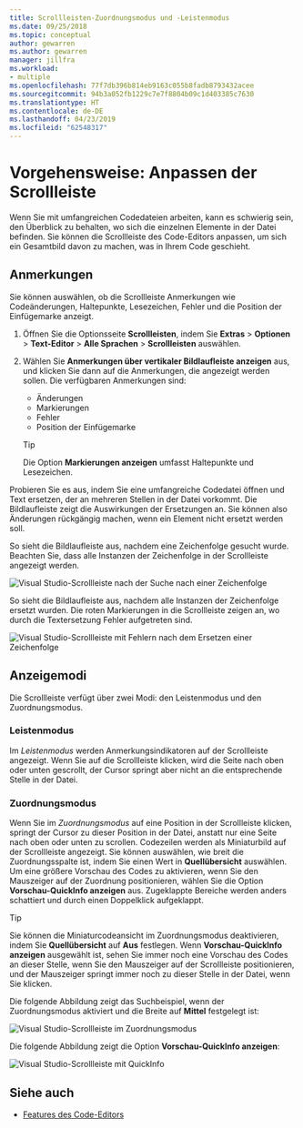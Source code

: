 ```yaml
---
title: Scrollleisten-Zuordnungsmodus und -Leistenmodus
ms.date: 09/25/2018
ms.topic: conceptual
author: gewarren
ms.author: gewarren
manager: jillfra
ms.workload:
- multiple
ms.openlocfilehash: 77f7db396b814eb9163c055b8fadb8793432acee
ms.sourcegitcommit: 94b3a052fb1229c7e7f8804b09c1d403385c7630
ms.translationtype: HT
ms.contentlocale: de-DE
ms.lasthandoff: 04/23/2019
ms.locfileid: "62548317"
---
```

# <a name="how-to-customize-the-scroll-bar"></a>Vorgehensweise: Anpassen der Scrollleiste

Wenn Sie mit umfangreichen Codedateien arbeiten, kann es schwierig sein, den Überblick zu behalten, wo sich die einzelnen Elemente in der Datei befinden. Sie können die Scrollleiste des Code-Editors anpassen, um sich ein Gesamtbild davon zu machen, was in Ihrem Code geschieht.

## <a name="annotations"></a>Anmerkungen

Sie können auswählen, ob die Scrollleiste Anmerkungen wie Codeänderungen, Haltepunkte, Lesezeichen, Fehler und die Position der Einfügemarke anzeigt.

   1. Öffnen Sie die Optionsseite **Scrollleisten**, indem Sie **Extras** > **Optionen** > **Text-Editor** > **Alle Sprachen** > **Scrollleisten** auswählen.

   2. Wählen Sie **Anmerkungen über vertikaler Bildlaufleiste anzeigen** aus, und klicken Sie dann auf die Anmerkungen, die angezeigt werden sollen. Die verfügbaren Anmerkungen sind:

      - Änderungen
      - Markierungen
      - Fehler
      - Position der Einfügemarke

      > [!TIP]
      > Die Option **Markierungen anzeigen** umfasst Haltepunkte und Lesezeichen.

Probieren Sie es aus, indem Sie eine umfangreiche Codedatei öffnen und Text ersetzen, der an mehreren Stellen in der Datei vorkommt. Die Bildlaufleiste zeigt die Auswirkungen der Ersetzungen an. Sie können also Änderungen rückgängig machen, wenn ein Element nicht ersetzt werden soll.

So sieht die Bildlaufleiste aus, nachdem eine Zeichenfolge gesucht wurde. Beachten Sie, dass alle Instanzen der Zeichenfolge in der Scrollleiste angezeigt werden.

![Visual Studio-Scrollleiste nach der Suche nach einer Zeichenfolge](../ide/media/enhancedscrollbarsearch.png)

So sieht die Bildlaufleiste aus, nachdem alle Instanzen der Zeichenfolge ersetzt wurden. Die roten Markierungen in die Scrollleiste zeigen an, wo durch die Textersetzung Fehler aufgetreten sind.

![Visual Studio-Scrollleiste mit Fehlern nach dem Ersetzen einer Zeichenfolge](../ide/media/enhancedscrollbarreplace.png)

## <a name="display-modes"></a>Anzeigemodi

Die Scrollleiste verfügt über zwei Modi: den Leistenmodus und den Zuordnungsmodus.

### <a name="bar-mode"></a>Leistenmodus

Im *Leistenmodus* werden Anmerkungsindikatoren auf der Scrollleiste angezeigt. Wenn Sie auf die Scrollleiste klicken, wird die Seite nach oben oder unten gescrollt, der Cursor springt aber nicht an die entsprechende Stelle in der Datei.

### <a name="map-mode"></a>Zuordnungsmodus

Wenn Sie im *Zuordnungsmodus* auf eine Position in der Scrollleiste klicken, springt der Cursor zu dieser Position in der Datei, anstatt nur eine Seite nach oben oder unten zu scrollen. Codezeilen werden als Miniaturbild auf der Scrollleiste angezeigt. Sie können auswählen, wie breit die Zuordnungsspalte ist, indem Sie einen Wert in **Quellübersicht** auswählen. Um eine größere Vorschau des Codes zu aktivieren, wenn Sie den Mauszeiger auf der Zuordnung positionieren, wählen Sie die Option **Vorschau-QuickInfo anzeigen** aus. Zugeklappte Bereiche werden anders schattiert und durch einen Doppelklick aufgeklappt.

> [!TIP]
> Sie können die Miniaturcodeansicht im Zuordnungsmodus deaktivieren, indem Sie **Quellübersicht** auf **Aus** festlegen. Wenn **Vorschau-QuickInfo anzeigen** ausgewählt ist, sehen Sie immer noch eine Vorschau des Codes an dieser Stelle, wenn Sie den Mauszeiger auf der Scrollleiste positionieren, und der Mauszeiger springt immer noch zu dieser Stelle in der Datei, wenn Sie klicken.

Die folgende Abbildung zeigt das Suchbeispiel, wenn der Zuordnungsmodus aktiviert und die Breite auf **Mittel** festgelegt ist:

![Visual Studio-Scrollleiste im Zuordnungsmodus](../ide/media/enhancedscrollbar.png)

Die folgende Abbildung zeigt die Option **Vorschau-QuickInfo anzeigen**:

![Visual Studio-Scrollleiste mit QuickInfo](../ide/media/enhancedscrollbarsearchtooltip.png)

## <a name="see-also"></a>Siehe auch

- [Features des Code-Editors](../ide/writing-code-in-the-code-and-text-editor.md)